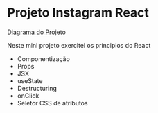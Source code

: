 <h1>Projeto Instagram React</h1>

<a href="https://viewer.diagrams.net/?tags=%7B%7D&highlight=00004D&edit=_blank&layers=1&nav=1&title=Diagrama%20Projeto%20Instagram%20React#R7Vpbc5s4GP01fkxGSCDwY%2FClOzu73cx4dto8qkbBtDJyhHzbX78CJAO26zhtQHRq%2FGD06f6d7xxd7AEaLXcfBFkt%2FuYRZQMIot0AjQcQOn6A1Vdu2ZeWwBmWhlgkkS5UGWbJf1Qbgbauk4hmjYKScyaTVdM452lK57JhI0LwbbPYM2fNXlckpieG2ZywU%2BunJJILPQsPVPY%2FaBIvTM8O0DlfyPxbLPg61f0NIALFU2YviWlLG7IFifi21imaDNBIcC7Lt%2BVuRFnuW%2BO2st70O7mHcQuaymsqxOzz9h%2FwaRMGOGRZ8LKifz7dIV8PTu6NQ2ik%2FKOTXMgFj3lK2KSyhsWkad4sUKmqzF%2Bcr5TRUcavVMq9BpusJVemhVwyncvIF8rCg%2F9GnHFRdI5CMEETrIpkUvBvtJbjBHCSTyx85qms2x%2Fyj7Kf%2BkO7KONrMacXnADLcvnEj%2BFRYU%2F5kkqxVwUEZUQmm2bgEB1%2F8aHcoeojT9RQINBcQa6OBM0U6INmE5KImEpdq0JSvdSGUZkKfN%2BAtZ7mhrA1NSGLmcyhQeotloUTS0vu5IJ0xs%2F4Zc3LAui5eOqmsm6igmJnGlAjLNtotqvM9c6OQq8ZWNtFIulsRQrstkp9mkH0nDBWi4PpFOMQnYucafH8SORsqJB0dzEmdC4Mmtg6Jr2tNMUxSrCo6QkG3w%2BjRgC8Fe0bsZ%2FuPL2eFLy6UC6wIwAu6lYAvJYF4GG1skh%2FAALQF%2FpD6%2FQf3uhvaP0q%2Fc1WtGv%2Be263%2FA%2Fei%2F%2Fz%2FHPK%2F49kExJhTQJGIwDw2RizIQEusC0BB578zhpgi9u447XddHcDuwOwHdtgBzewOwMbQ7tgm3m2tm0PebS3tmhjDADqzbHdc2wv2g6%2BUfvOMRfBr%2B7c3%2F3q7ufAMwF4iaqPPJNZ%2B8QKx3CKx%2BeAw9PilvoEOK0P70KsI15h1zqvrrn9zKFpH5koAMA%2FK3kPHgBut8j4nnVkblcVygnX3lXArs4zw6M46fiuwrnmsmImuUhoB2IKQEDA2dtFADy%2FbTHtn5rCa%2FakOTr7DnaQgAwd%2Fxw2cOzjrrGxr6dqN21BT5UHxf5zXv%2FeM8kn3VyRGO8aqb1O9UyHIbpSh1G%2Fdp7Isww6Gvp12O%2FAPUD%2BK9gXqUcqEuUDKn7xgIB%2BrwLCjPuyQicRbd7Yt6TRwwC44%2BAcdAEGXuhd0OhYkCihVV7KU%2Fo%2B0u3h3i2r1%2FxCO1vHNJMJTztYWtWmpwDhBDakNj2jUbtLKz7CJ7C%2BtLrwtrT%2BuJL61yqp1y8l9d9Cyg4OI%2F1ipY9ts9JsxS4C9G9GO1jnPM9xgodz0LjqNOL57ULjHp9FWoRGJau%2FrpaH%2Fur%2FwWjyPw%3D%3D" target="_blank">Diagrama do Projeto</a>

<p>Neste mini projeto exercitei os príncipios do React</p>

<ul>
<li>Componentização</li>
<li>Props</li>
<li>JSX</li>
<li>useState</li>
<li>Destructuring</li>
<li>onClick</li>
<li>Seletor CSS de atributos</li>
</ul>